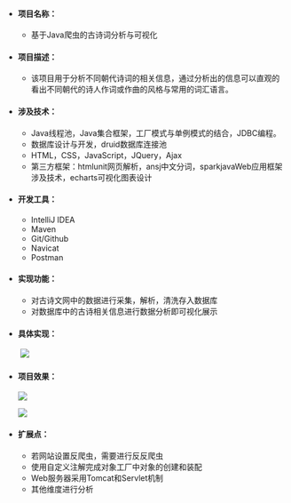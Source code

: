 + #### 项目名称：

  + 基于Java爬虫的古诗词分析与可视化

+ #### 项目描述：

  + 该项目用于分析不同朝代诗词的相关信息，通过分析出的信息可以直观的看出不同朝代的诗人作词或作曲的风格与常用的词汇语言。

+ #### 涉及技术：

  + Java线程池，Java集合框架，工厂模式与单例模式的结合，JDBC编程。
  + 数据库设计与开发，druid数据库连接池
  + HTML，CSS，JavaScript，JQuery，Ajax
  + 第三方框架：htmlunit网页解析，ansj中文分词，sparkjavaWeb应用框架涉及技术，echarts可视化图表设计

+ #### 开发工具：

  + IntelliJ IDEA
  + Maven
  + Git/Github
  + Navicat
  + Postman

+ #### 实现功能：

  + 对古诗文网中的数据进行采集，解析，清洗存入数据库
  + 对数据库中的古诗相关信息进行数据分析即可视化展示

+ #### 具体实现：

  ​	![](https://github.com/xiaomessi/PoetryAnalysis/blob/master/PoetryAnalysis2.0.0/images/2.png)

  

+ #### 项目效果：

  ![](https://github.com/xiaomessi/PoetryAnalysis/blob/master/PoetryAnalysis2.0.0/images/3.png)

  ![](https://github.com/xiaomessi/PoetryAnalysis/blob/master/PoetryAnalysis2.0.0/images/1.png)

+ #### 扩展点：

  + 若网站设置反爬虫，需要进行反反爬虫
  + 使用自定义注解完成对象工厂中对象的创建和装配
  + Web服务器采用Tomcat和Servlet机制
  + 其他维度进行分析